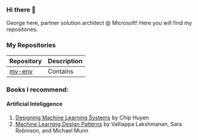 ### Hi there 👋

George here, partner solution architect @ Microsoft! Here you will find my repositories.

### My Repositories

| Repository | Description    |
|------------|----------------|
| [my-env](https://github.com/glzbcrt/my-env)    | Contains |


### Books I recommend:

#### Artificial Inteliggence
1. [Designing Machine Learning Systems](https://www.amazon.com.br/Designing-Machine-Learning-Systems-English-ebook/dp/B0B1LGL2SR/ref=sr_1_2?crid=KHGGMGMO4GCN&dib=eyJ2IjoiMSJ9.CWbdihTV31PXD5AG-dmVaUMPHj0VLYaA7QEohRmmv02koZN3DJXc6pwhIHez_pK_ZmYE3PZkopE_0YQ7cXaBz_p_SmZqnOKrDWFzKSMpAjkSU41vUDe8bdunzc7xejbjJOU0PvKPvmzRFkrzyMzayHOpzGSn10H60RTPKjuFK_-NT9vPFikvEpwo7ckdVXdfzOOBPoudIROTmPoLFlTlE_aeJBaKUYw647v7SpoDECn89A0EDEkGE5QgL-fjPuRaK-cH2Og9SJqk98500XXTsg8WASoIdZS8_ARijVbdexI.uWmZLMMSOGPop1VGpCJcSDJStT0F52rIfvQcvoKakMQ&dib_tag=se&keywords=designing+machine+learning+systems&qid=1715166404&sprefix=designing+mac%2Caps%2C215&sr=8-2) by Chip Huyen
2. [Machine Learning Design Patterns](https://www.amazon.com.br/Machine-Learning-Design-Patterns-Preparation/dp/1098115783/ref=sr_1_9?crid=KHGGMGMO4GCN&dib=eyJ2IjoiMSJ9.CWbdihTV31PXD5AG-dmVaUMPHj0VLYaA7QEohRmmv02koZN3DJXc6pwhIHez_pK_ZmYE3PZkopE_0YQ7cXaBz_p_SmZqnOKrDWFzKSMpAjkSU41vUDe8bdunzc7xejbjJOU0PvKPvmzRFkrzyMzayHOpzGSn10H60RTPKjuFK_-NT9vPFikvEpwo7ckdVXdfzOOBPoudIROTmPoLFlTlE_aeJBaKUYw647v7SpoDECn89A0EDEkGE5QgL-fjPuRaK-cH2Og9SJqk98500XXTsg8WASoIdZS8_ARijVbdexI.uWmZLMMSOGPop1VGpCJcSDJStT0F52rIfvQcvoKakMQ&dib_tag=se&keywords=designing+machine+learning+systems&qid=1715167814&sprefix=designing+mac%2Caps%2C215&sr=8-9&ufe=app_do%3Aamzn1.fos.6a09f7ec-d911-4889-ad70-de8dd83c8a74) by Valliappa Lakshmanan, Sara Robinson, and Michael Munn 
<!--
**glzbcrt/glzbcrt** is a ✨ _special_ ✨ repository because its `README.md` (this file) appears on your GitHub profile.

Here are some ideas to get you started:

- 🔭 I’m currently working on ...
- 🌱 I’m currently learning ...
- 👯 I’m looking to collaborate on ...
- 🤔 I’m looking for help with ...
- 💬 Ask me about ...
- 📫 How to reach me: ...
- 😄 Pronouns: ...
- ⚡ Fun fact: ...
-->

